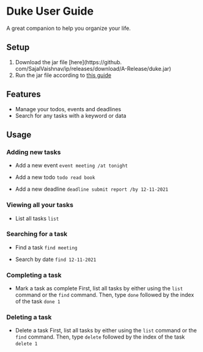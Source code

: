 # Duke User Guide
A great companion to help you organize your life.

## Setup
1. Download the jar file [here](https://github.
com/SajalVaishnav/ip/releases/download/A-Release/duke.jar)
2. Run the jar file according to [this guide](https://stackoverflow.com/questions/394616/running-jar-file-on-windows)
## Features 
* Manage your todos, events and deadlines
* Search for any tasks with a keyword or data

## Usage

### Adding new tasks
* Add a new event
`event meeting /at tonight`

* Add a new todo
`todo read book`

* Add a new deadline
`deadline submit report /by 12-11-2021`

### Viewing all your tasks
* List all tasks
`list`

### Searching for a task
* Find a task
`find meeting`

* Search by date
`find 12-11-2021`

### Completing a task
* Mark a task as complete
First, list all tasks by either using the `list` command or the `find` command.
Then, type `done` followed by the index of the task
`done 1`

### Deleting a task
* Delete a task
First, list all tasks by either using the `list` command or the `find` command.
Then, type `delete` followed by the index of the task
`delete 1`

